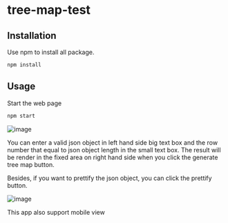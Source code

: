 # tree-map-test

## Installation

Use npm to install all package.

```bash
npm install
```

## Usage

Start the web page
```bash
npm start
```

![image](https://user-images.githubusercontent.com/38242496/116804245-eb194500-ab4f-11eb-8a40-2442ecc0999d.png)

You can enter a valid json object in left hand side big text box and the row number that equal to json object length in the small text box. The result will be render in the fixed area on right hand side when you click the generate tree map button.

Besides, if you want to prettify the json object, you can click the prettify button.

![image](https://user-images.githubusercontent.com/38242496/116806134-b0b6a480-ab5d-11eb-8862-08221b661d0d.png)

This app also support mobile view
